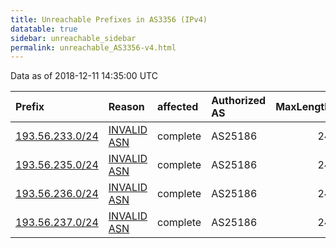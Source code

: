 ```yaml
---
title: Unreachable Prefixes in AS3356 (IPv4)
datatable: true
sidebar: unreachable_sidebar
permalink: unreachable_AS3356-v4.html
---
```


Data as of 2018-12-11 14:35:00 UTC


<div class="datatable-begin"></div>

| Prefix                                                   | Reason                                                                                                | affected   | Authorized AS   |   MaxLength | Anchor                                         |   unreachable /24s |
|:---------------------------------------------------------|:------------------------------------------------------------------------------------------------------|:-----------|:----------------|------------:|:-----------------------------------------------|-------------------:|
| [193.56.233.0/24](https://stat.ripe.net/193.56.233.0/24) | [INVALID ASN](https://rpki-validator.ripe.net/announcement-preview?asn=AS3356&prefix=193.56.233.0/24) | complete   | AS25186         |          24 | [RIPE](unreachable_RIPE_NCC_RPKI_Root-v4.html) |                  1 |
| [193.56.235.0/24](https://stat.ripe.net/193.56.235.0/24) | [INVALID ASN](https://rpki-validator.ripe.net/announcement-preview?asn=AS3356&prefix=193.56.235.0/24) | complete   | AS25186         |          24 | [RIPE](unreachable_RIPE_NCC_RPKI_Root-v4.html) |                  1 |
| [193.56.236.0/24](https://stat.ripe.net/193.56.236.0/24) | [INVALID ASN](https://rpki-validator.ripe.net/announcement-preview?asn=AS3356&prefix=193.56.236.0/24) | complete   | AS25186         |          24 | [RIPE](unreachable_RIPE_NCC_RPKI_Root-v4.html) |                  1 |
| [193.56.237.0/24](https://stat.ripe.net/193.56.237.0/24) | [INVALID ASN](https://rpki-validator.ripe.net/announcement-preview?asn=AS3356&prefix=193.56.237.0/24) | complete   | AS25186         |          24 | [RIPE](unreachable_RIPE_NCC_RPKI_Root-v4.html) |                  1 |

<div class="datatable-end"></div>